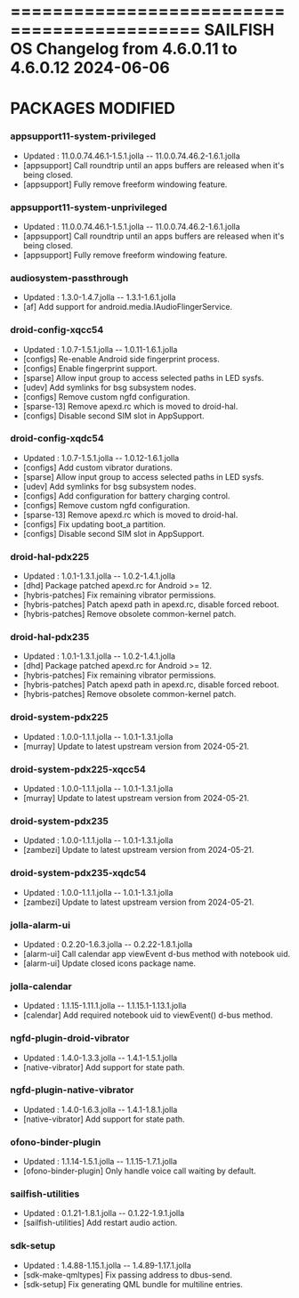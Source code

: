 ============================================
SAILFISH OS
Changelog from 4.6.0.11 to 4.6.0.12
2024-06-06
============================================

# PACKAGES MODIFIED

### appsupport11-system-privileged
- Updated : 11.0.0.74.46.1-1.5.1.jolla -- 11.0.0.74.46.2-1.6.1.jolla
- [appsupport] Call roundtrip until an apps buffers are released when it's being closed. 
- [appsupport] Fully remove freeform windowing feature.

### appsupport11-system-unprivileged
- Updated : 11.0.0.74.46.1-1.5.1.jolla -- 11.0.0.74.46.2-1.6.1.jolla
- [appsupport] Call roundtrip until an apps buffers are released when it's being closed.
- [appsupport] Fully remove freeform windowing feature.

### audiosystem-passthrough
- Updated : 1.3.0-1.4.7.jolla -- 1.3.1-1.6.1.jolla
- [af] Add support for android.media.IAudioFlingerService.

### droid-config-xqcc54
- Updated : 1.0.7-1.5.1.jolla -- 1.0.11-1.6.1.jolla
- [configs] Re-enable Android side fingerprint process.
- [configs] Enable fingerprint support.
- [sparse] Allow input group to access selected paths in LED sysfs.
- [udev] Add symlinks for bsg subsystem nodes.
- [configs] Remove custom ngfd configuration.
- [sparse-13] Remove apexd.rc which is moved to droid-hal.
- [configs] Disable second SIM slot in AppSupport.

### droid-config-xqdc54
- Updated : 1.0.7-1.5.1.jolla -- 1.0.12-1.6.1.jolla
- [configs] Add custom vibrator durations.
- [sparse] Allow input group to access selected paths in LED sysfs.
- [udev] Add symlinks for bsg subsystem nodes.
- [configs] Add configuration for battery charging control.
- [configs] Remove custom ngfd configuration.
- [sparse-13] Remove apexd.rc which is moved to droid-hal.
- [configs] Fix updating boot_a partition.
- [configs] Disable second SIM slot in AppSupport.

### droid-hal-pdx225
- Updated : 1.0.1-1.3.1.jolla -- 1.0.2-1.4.1.jolla
- [dhd] Package patched apexd.rc for Android >= 12.
- [hybris-patches] Fix remaining vibrator permissions.
- [hybris-patches] Patch apexd path in apexd.rc, disable forced reboot.
- [hybris-patches] Remove obsolete common-kernel patch.

### droid-hal-pdx235
- Updated : 1.0.1-1.3.1.jolla -- 1.0.2-1.4.1.jolla
- [dhd] Package patched apexd.rc for Android >= 12.
- [hybris-patches] Fix remaining vibrator permissions.
- [hybris-patches] Patch apexd path in apexd.rc, disable forced reboot.
- [hybris-patches] Remove obsolete common-kernel patch.

### droid-system-pdx225
- Updated : 1.0.0-1.1.1.jolla -- 1.0.1-1.3.1.jolla
- [murray] Update to latest upstream version from 2024-05-21.

### droid-system-pdx225-xqcc54
- Updated : 1.0.0-1.1.1.jolla -- 1.0.1-1.3.1.jolla
- [murray] Update to latest upstream version from 2024-05-21.

### droid-system-pdx235
- Updated : 1.0.0-1.1.1.jolla -- 1.0.1-1.3.1.jolla
- [zambezi] Update to latest upstream version from 2024-05-21.

### droid-system-pdx235-xqdc54
- Updated : 1.0.0-1.1.1.jolla -- 1.0.1-1.3.1.jolla
- [zambezi] Update to latest upstream version from 2024-05-21.

### jolla-alarm-ui
- Updated : 0.2.20-1.6.3.jolla -- 0.2.22-1.8.1.jolla
- [alarm-ui] Call calendar app viewEvent d-bus method with notebook uid.
- [alarm-ui] Update closed icons package name.

### jolla-calendar
- Updated : 1.1.15-1.11.1.jolla -- 1.1.15.1-1.13.1.jolla
- [calendar] Add required notebook uid to viewEvent() d-bus method.

### ngfd-plugin-droid-vibrator
- Updated : 1.4.0-1.3.3.jolla -- 1.4.1-1.5.1.jolla
- [native-vibrator] Add support for state path.

### ngfd-plugin-native-vibrator
- Updated : 1.4.0-1.6.3.jolla -- 1.4.1-1.8.1.jolla
- [native-vibrator] Add support for state path.

### ofono-binder-plugin
- Updated : 1.1.14-1.5.1.jolla -- 1.1.15-1.7.1.jolla
- [ofono-binder-plugin] Only handle voice call waiting by default.

### sailfish-utilities
- Updated : 0.1.21-1.8.1.jolla -- 0.1.22-1.9.1.jolla
- [sailfish-utilities] Add restart audio action.

### sdk-setup
- Updated : 1.4.88-1.15.1.jolla -- 1.4.89-1.17.1.jolla
- [sdk-make-qmltypes] Fix passing address to dbus-send.
- [sdk-setup] Fix generating QML bundle for multiline entries.

